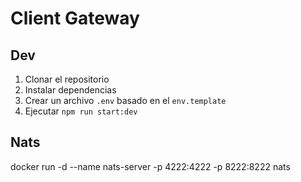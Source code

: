 # Client Gateway

## Dev

1. Clonar el repositorio
2. Instalar dependencias
3. Crear un archivo `.env` basado en el `env.template`
4. Ejecutar `npm run start:dev`

## Nats

docker run -d --name nats-server -p 4222:4222 -p 8222:8222 nats
